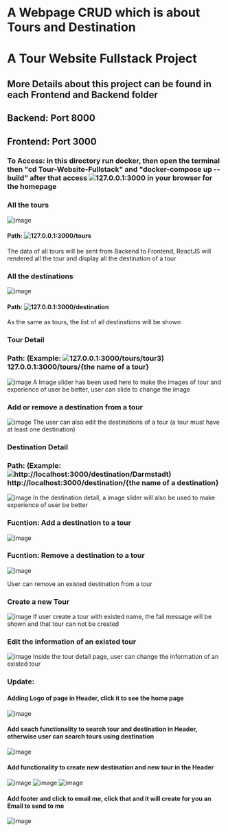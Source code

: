 # A Webpage CRUD which is about Tours and Destination
# A Tour Website Fullstack Project 
## More Details about this project can be found in each Frontend and Backend folder
## Backend: Port 8000 
## Frontend: Port 3000
### To Access: in this directory run docker, then open the terminal then "cd Tour-Website-Fullstack" and "docker-compose up --build" after that access ![127.0.0.1:3000](127.0.0.1:3000) in your browser for the homepage
### All the tours 
![image](https://github.com/dangminh214/Tour-Website-Fullstack/assets/51837721/ab7c03f9-353c-4f81-902f-cb3c77fb9d4d)


#### Path: ![127.0.0.1:3000/tours](127.0.0.1:3000/tours)
The data of all tours will be sent from Backend to Frontend, ReactJS will rendered all the tour and display all the destination of a tour

### All the destinations
![image](https://github.com/dangminh214/Tour-Website-Fullstack/assets/51837721/089efdf6-bda0-4c8c-99e9-ef299857f034)


#### Path: ![127.0.0.1:3000/destination](127.0.0.1:3000/destination)
As the same as tours, the list of all destinations will be shown

### Tour Detail
### Path: (Example: ![127.0.0.1:3000/tours/tour3](127.0.0.1:3000/tours/tour3))  127.0.0.1:3000/tours/{the name of a tour}
![image](https://github.com/dangminh214/Tour-Website-Fullstack/assets/51837721/61af0308-5cfd-428a-a82a-9f92f2a533f3)
A Image slider has been used here to make the images of tour and experience of user be better, user can slide to change the image

### Add or remove a destination from a tour 
![image](https://github.com/dangminh214/Tour-Website-Fullstack/assets/51837721/38fdae96-5382-4cb1-92e9-9b6416ea1c38)
The user can also edit the destinations of a tour (a tour must have at least one destination)

### Destination Detail
### Path: (Example: ![http://localhost:3000/destination/Darmstadt](http://localhost:3000/destination/Darmstadt))  http://localhost:3000/destination/{the name of a destination}
![image](https://github.com/dangminh214/Tour-Website-Fullstack/assets/51837721/5c406879-bc2a-446a-bf05-5e8705b385c5)
In the destination detail, a image slider will also be used to make experience of user be better

### Fucntion: Add a destination to a tour 
![image](https://github.com/dangminh214/Tour-Website-Fullstack/assets/51837721/f5621e28-9bd9-4f97-9fba-b60bb5afcb83)


### Fucntion: Remove a destination to a tour 
![image](https://github.com/dangminh214/Tour-Website-Fullstack/assets/51837721/acaa5e18-813c-4990-bb73-9c3e8cdd9f39)

User can remove an existed destination from a tour

### Create a new Tour
![image](https://github.com/dangminh214/Tour-Website-Fullstack/assets/51837721/24df0cf6-fd7d-42c0-b18a-a37321f87649)
If user create a tour with existed name, the fail message will be shown and that tour can not be created

### Edit the information of an existed tour 
![image](https://github.com/dangminh214/Tour-Website-Fullstack/assets/51837721/aa71aeae-5411-45c4-8e9f-115975cec421)
Inside the tour detail page, user can change the information of an existed tour

### Update: 
#### Adding Logo of page in Header, click it to see the home page 
![image](https://github.com/dangminh214/Tour-Website-Fullstack/assets/51837721/fa64be23-7f6b-44c8-a1f1-d6e2585f6dde)

#### Add seach functionality to search tour and destination in Header, otherwise user can search tours using destination
![image](https://github.com/dangminh214/Tour-Website-Fullstack/assets/51837721/b6e58c90-f8b1-431b-a7df-11d5121f4fbe)

#### Add functionality to create new destination and new tour in the Header
![image](https://github.com/dangminh214/Tour-Website-Fullstack/assets/51837721/a2689bf5-71a8-48f2-bb61-8a1b0b930117)
![image](https://github.com/dangminh214/Tour-Website-Fullstack/assets/51837721/4da4cb82-3d2b-44cc-96ef-86b48100746d)
![image](https://github.com/dangminh214/Tour-Website-Fullstack/assets/51837721/0eaef729-5ef9-4295-9497-3931edf70a3b)

#### Add footer and click to email me, click that and it will create for you an Email to send to me 
![image](https://github.com/dangminh214/Tour-Website-Fullstack/assets/51837721/8c71f15d-14ca-41ae-ab69-763b6fb92e3a)







